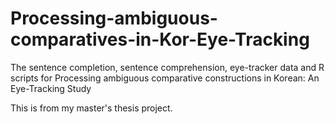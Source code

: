 # Processing-ambiguous-comparatives-in-Kor-Eye-Tracking
The sentence completion, sentence comprehension, eye-tracker data and R scripts for Processing ambiguous comparative constructions in Korean: An Eye-Tracking Study 

This is from my master's thesis project.
